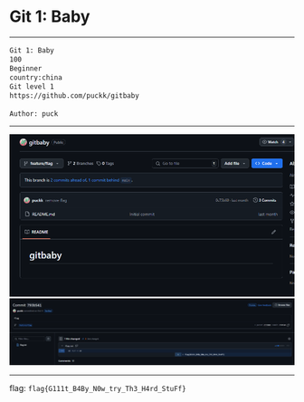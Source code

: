 # Git 1: Baby

---

```
Git 1: Baby
100
Beginner
country:china
Git level 1
https://github.com/puckk/gitbaby

Author: puck
```
---

![alt text](image.png)
![alt text](image-1.png)

---

flag: `flag{G111t_B4By_N0w_try_Th3_H4rd_StuFf}`